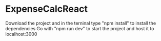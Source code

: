 # ExpenseCalcReact
Download the project and in the terninal type "npm install" to install the dependencies
Go with "npm run dev" to start the project and host it to localhost:3000
